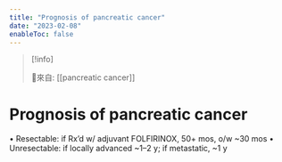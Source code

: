 ```yaml
---
title: "Prognosis of pancreatic cancer"
date: "2023-02-08"
enableToc: false
---
```


> [!info] 
> 
> 🌱來自: [[pancreatic cancer]]

# Prognosis of pancreatic cancer
• Resectable: if Rx’d w/ adjuvant FOLFIRINOX, 50+ mos, o/w ~30 mos
• Unresectable: if locally advanced ~1–2 y; if metastatic, ~1 y
